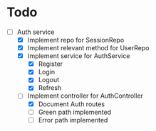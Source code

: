 # Todo
- [ ] Auth service
    - [x] Implement repo for SessionRepo
    - [x] Implement relevant method for UserRepo
    - [x] Implement service for AuthService
        - [x] Register
        - [x] Login
        - [x] Logout
        - [x] Refresh
    - [ ] Implement controller for AuthController
        - [x] Document Auth routes
        - [ ] Green path implemented
        - [ ] Error path implemented
